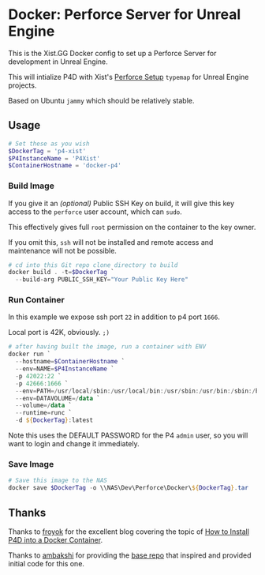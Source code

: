 
# Docker: Perforce Server for Unreal Engine

This is the Xist.GG Docker config to set up a Perforce Server
for development in Unreal Engine.

This will intialize P4D with Xist's
[Perforce Setup](https://github.com/XistGG/Perforce-Setup)
`typemap` for Unreal Engine projects.

Based on Ubuntu `jammy` which should be relatively stable.

## Usage


```powershell
# Set these as you wish
$DockerTag = 'p4-xist'
$P4InstanceName = 'P4Xist'
$ContainerHostname = 'docker-p4'
```

### Build Image

If you give it an *(optional)* Public SSH Key on build, it will give this
key access to the `perforce` user account, which can `sudo`.

This effectively gives full `root` permission on the container to the key owner.

If you omit this, `ssh` will not be installed and remote access and maintenance
will not be possible.

```powershell
# cd into this Git repo clone directory to build
docker build . -t=$DockerTag `
  --build-arg PUBLIC_SSH_KEY="Your Public Key Here"
```


### Run Container

In this example we expose ssh port `22` in addition to p4 port `1666`.

Local port is 42K, obviously.  `;)`

```powershell
# after having built the image, run a container with ENV
docker run `
  --hostname=$ContainerHostname `
  --env=NAME=$P4InstanceName `
  -p 42022:22 `
  -p 42666:1666 `
  --env=PATH=/usr/local/sbin:/usr/local/bin:/usr/sbin:/usr/bin:/sbin:/bin `
  --env=DATAVOLUME=/data `
  --volume=/data `
  --runtime=runc `
  -d ${DockerTag}:latest
```

Note this uses the DEFAULT PASSWORD for the P4 `admin` user, so you will want to login and
change it immediately.


### Save Image

```powershell
# Save this image to the NAS
docker save $DockerTag -o \\NAS\Dev\Perforce\Docker\${DockerTag}.tar
```


## Thanks

Thanks to [froyok]()
for the excellent blog covering the topic of
[How to Install P4D into a Docker Container]((https://www.froyok.fr/blog/2018-09-setting-up-perforce-with-docker-for-unreal-engine-4/)).

Thanks to [ambakshi](https://github.com/ambakshi/)
for providing the [base repo](https://github.com/ambakshi/docker-perforce/tree/master/perforce-server)
that inspired and provided initial code for this one.

